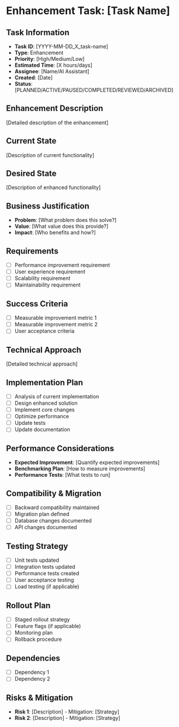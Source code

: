 # Enhancement Task: [Task Name]

## Task Information
- **Task ID**: [YYYY-MM-DD_X_task-name]
- **Type**: Enhancement
- **Priority**: [High/Medium/Low]
- **Estimated Time**: [X hours/days]
- **Assignee**: [Name/AI Assistant]
- **Created**: [Date]
- **Status**: [PLANNED/ACTIVE/PAUSED/COMPLETED/REVIEWED/ARCHIVED]

## Enhancement Description
[Detailed description of the enhancement]

## Current State
[Description of current functionality]

## Desired State
[Description of enhanced functionality]

## Business Justification
- **Problem**: [What problem does this solve?]
- **Value**: [What value does this provide?]
- **Impact**: [Who benefits and how?]

## Requirements
- [ ] Performance improvement requirement
- [ ] User experience requirement
- [ ] Scalability requirement
- [ ] Maintainability requirement

## Success Criteria
- [ ] Measurable improvement metric 1
- [ ] Measurable improvement metric 2
- [ ] User acceptance criteria

## Technical Approach
[Detailed technical approach]

## Implementation Plan
- [ ] Analysis of current implementation
- [ ] Design enhanced solution
- [ ] Implement core changes
- [ ] Optimize performance
- [ ] Update tests
- [ ] Update documentation

## Performance Considerations
- **Expected Improvement**: [Quantify expected improvements]
- **Benchmarking Plan**: [How to measure improvements]
- **Performance Tests**: [What tests to run]

## Compatibility & Migration
- [ ] Backward compatibility maintained
- [ ] Migration plan defined
- [ ] Database changes documented
- [ ] API changes documented

## Testing Strategy
- [ ] Unit tests updated
- [ ] Integration tests updated
- [ ] Performance tests created
- [ ] User acceptance testing
- [ ] Load testing (if applicable)

## Rollout Plan
- [ ] Staged rollout strategy
- [ ] Feature flags (if applicable)
- [ ] Monitoring plan
- [ ] Rollback procedure

## Dependencies
- [ ] Dependency 1
- [ ] Dependency 2

## Risks & Mitigation
- **Risk 1**: [Description] - Mitigation: [Strategy]
- **Risk 2**: [Description] - Mitigation: [Strategy] 